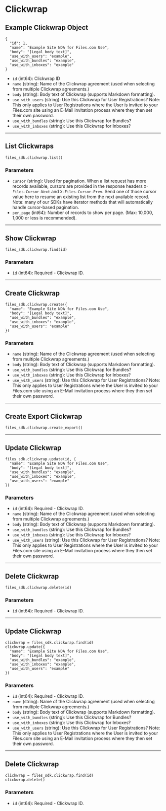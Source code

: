 # Clickwrap

## Example Clickwrap Object

```
{
  "id": 1,
  "name": "Example Site NDA for Files.com Use",
  "body": "[Legal body text]",
  "use_with_users": "example",
  "use_with_bundles": "example",
  "use_with_inboxes": "example"
}
```

* `id` (int64): Clickwrap ID
* `name` (string): Name of the Clickwrap agreement (used when selecting from multiple Clickwrap agreements.)
* `body` (string): Body text of Clickwrap (supports Markdown formatting).
* `use_with_users` (string): Use this Clickwrap for User Registrations?  Note: This only applies to User Registrations where the User is invited to your Files.com site using an E-Mail invitation process where they then set their own password.
* `use_with_bundles` (string): Use this Clickwrap for Bundles?
* `use_with_inboxes` (string): Use this Clickwrap for Inboxes?


---

## List Clickwraps

```
files_sdk.clickwrap.list()
```

### Parameters

* `cursor` (string): Used for pagination.  When a list request has more records available, cursors are provided in the response headers `X-Files-Cursor-Next` and `X-Files-Cursor-Prev`.  Send one of those cursor value here to resume an existing list from the next available record.  Note: many of our SDKs have iterator methods that will automatically handle cursor-based pagination.
* `per_page` (int64): Number of records to show per page.  (Max: 10,000, 1,000 or less is recommended).


---

## Show Clickwrap

```
files_sdk.clickwrap.find(id)
```

### Parameters

* `id` (int64): Required - Clickwrap ID.


---

## Create Clickwrap

```
files_sdk.clickwrap.create({
  "name": "Example Site NDA for Files.com Use",
  "body": "[Legal body text]",
  "use_with_bundles": "example",
  "use_with_inboxes": "example",
  "use_with_users": "example"
})
```

### Parameters

* `name` (string): Name of the Clickwrap agreement (used when selecting from multiple Clickwrap agreements.)
* `body` (string): Body text of Clickwrap (supports Markdown formatting).
* `use_with_bundles` (string): Use this Clickwrap for Bundles?
* `use_with_inboxes` (string): Use this Clickwrap for Inboxes?
* `use_with_users` (string): Use this Clickwrap for User Registrations?  Note: This only applies to User Registrations where the User is invited to your Files.com site using an E-Mail invitation process where they then set their own password.


---

## Create Export Clickwrap

```
files_sdk.clickwrap.create_export()
```


---

## Update Clickwrap

```
files_sdk.clickwrap.update(id, {
  "name": "Example Site NDA for Files.com Use",
  "body": "[Legal body text]",
  "use_with_bundles": "example",
  "use_with_inboxes": "example",
  "use_with_users": "example"
})
```

### Parameters

* `id` (int64): Required - Clickwrap ID.
* `name` (string): Name of the Clickwrap agreement (used when selecting from multiple Clickwrap agreements.)
* `body` (string): Body text of Clickwrap (supports Markdown formatting).
* `use_with_bundles` (string): Use this Clickwrap for Bundles?
* `use_with_inboxes` (string): Use this Clickwrap for Inboxes?
* `use_with_users` (string): Use this Clickwrap for User Registrations?  Note: This only applies to User Registrations where the User is invited to your Files.com site using an E-Mail invitation process where they then set their own password.


---

## Delete Clickwrap

```
files_sdk.clickwrap.delete(id)
```

### Parameters

* `id` (int64): Required - Clickwrap ID.


---

## Update Clickwrap

```
clickwrap = files_sdk.clickwrap.find(id)
clickwrap.update({
  "name": "Example Site NDA for Files.com Use",
  "body": "[Legal body text]",
  "use_with_bundles": "example",
  "use_with_inboxes": "example",
  "use_with_users": "example"
})
```

### Parameters

* `id` (int64): Required - Clickwrap ID.
* `name` (string): Name of the Clickwrap agreement (used when selecting from multiple Clickwrap agreements.)
* `body` (string): Body text of Clickwrap (supports Markdown formatting).
* `use_with_bundles` (string): Use this Clickwrap for Bundles?
* `use_with_inboxes` (string): Use this Clickwrap for Inboxes?
* `use_with_users` (string): Use this Clickwrap for User Registrations?  Note: This only applies to User Registrations where the User is invited to your Files.com site using an E-Mail invitation process where they then set their own password.


---

## Delete Clickwrap

```
clickwrap = files_sdk.clickwrap.find(id)
clickwrap.delete()
```

### Parameters

* `id` (int64): Required - Clickwrap ID.
